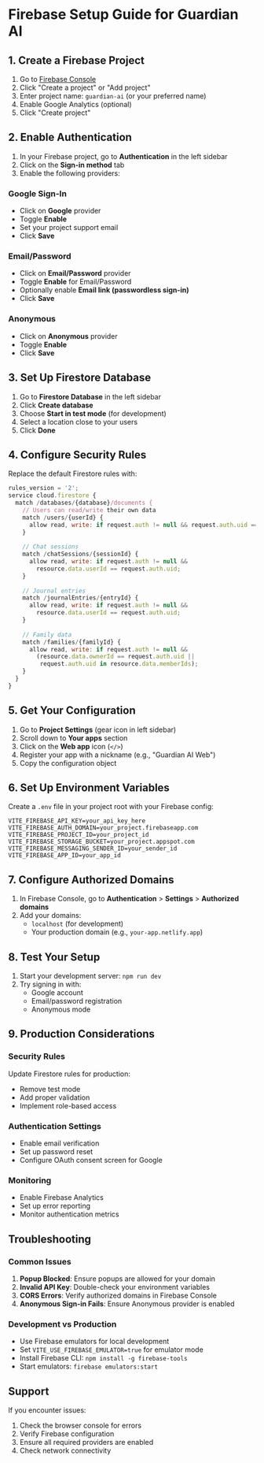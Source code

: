 # Firebase Setup Guide for Guardian AI

## 1. Create a Firebase Project

1. Go to [Firebase Console](https://console.firebase.com)
2. Click "Create a project" or "Add project"
3. Enter project name: `guardian-ai` (or your preferred name)
4. Enable Google Analytics (optional)
5. Click "Create project"

## 2. Enable Authentication

1. In your Firebase project, go to **Authentication** in the left sidebar
2. Click on the **Sign-in method** tab
3. Enable the following providers:

### Google Sign-In
- Click on **Google** provider
- Toggle **Enable**
- Set your project support email
- Click **Save**

### Email/Password
- Click on **Email/Password** provider
- Toggle **Enable** for Email/Password
- Optionally enable **Email link (passwordless sign-in)**
- Click **Save**

### Anonymous
- Click on **Anonymous** provider
- Toggle **Enable**
- Click **Save**

## 3. Set Up Firestore Database

1. Go to **Firestore Database** in the left sidebar
2. Click **Create database**
3. Choose **Start in test mode** (for development)
4. Select a location close to your users
5. Click **Done**

## 4. Configure Security Rules

Replace the default Firestore rules with:

```javascript
rules_version = '2';
service cloud.firestore {
  match /databases/{database}/documents {
    // Users can read/write their own data
    match /users/{userId} {
      allow read, write: if request.auth != null && request.auth.uid == userId;
    }
    
    // Chat sessions
    match /chatSessions/{sessionId} {
      allow read, write: if request.auth != null && 
        resource.data.userId == request.auth.uid;
    }
    
    // Journal entries
    match /journalEntries/{entryId} {
      allow read, write: if request.auth != null && 
        resource.data.userId == request.auth.uid;
    }
    
    // Family data
    match /families/{familyId} {
      allow read, write: if request.auth != null && 
        (resource.data.ownerId == request.auth.uid || 
         request.auth.uid in resource.data.memberIds);
    }
  }
}
```

## 5. Get Your Configuration

1. Go to **Project Settings** (gear icon in left sidebar)
2. Scroll down to **Your apps** section
3. Click on the **Web app** icon (`</>`)
4. Register your app with a nickname (e.g., "Guardian AI Web")
5. Copy the configuration object

## 6. Set Up Environment Variables

Create a `.env` file in your project root with your Firebase config:

```env
VITE_FIREBASE_API_KEY=your_api_key_here
VITE_FIREBASE_AUTH_DOMAIN=your_project.firebaseapp.com
VITE_FIREBASE_PROJECT_ID=your_project_id
VITE_FIREBASE_STORAGE_BUCKET=your_project.appspot.com
VITE_FIREBASE_MESSAGING_SENDER_ID=your_sender_id
VITE_FIREBASE_APP_ID=your_app_id
```

## 7. Configure Authorized Domains

1. In Firebase Console, go to **Authentication** > **Settings** > **Authorized domains**
2. Add your domains:
   - `localhost` (for development)
   - Your production domain (e.g., `your-app.netlify.app`)

## 8. Test Your Setup

1. Start your development server: `npm run dev`
2. Try signing in with:
   - Google account
   - Email/password registration
   - Anonymous mode

## 9. Production Considerations

### Security Rules
Update Firestore rules for production:
- Remove test mode
- Add proper validation
- Implement role-based access

### Authentication Settings
- Enable email verification
- Set up password reset
- Configure OAuth consent screen for Google

### Monitoring
- Enable Firebase Analytics
- Set up error reporting
- Monitor authentication metrics

## Troubleshooting

### Common Issues

1. **Popup Blocked**: Ensure popups are allowed for your domain
2. **Invalid API Key**: Double-check your environment variables
3. **CORS Errors**: Verify authorized domains in Firebase Console
4. **Anonymous Sign-in Fails**: Ensure Anonymous provider is enabled

### Development vs Production

- Use Firebase emulators for local development
- Set `VITE_USE_FIREBASE_EMULATOR=true` for emulator mode
- Install Firebase CLI: `npm install -g firebase-tools`
- Start emulators: `firebase emulators:start`

## Support

If you encounter issues:
1. Check the browser console for errors
2. Verify Firebase configuration
3. Ensure all required providers are enabled
4. Check network connectivity